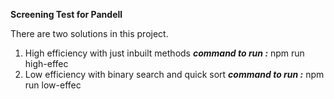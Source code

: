 **Screening Test for Pandell**

There are two solutions in this project.

1. High efficiency with just inbuilt methods
   **_command to run :_** npm run high-effec
2. Low efficiency with binary search and quick sort
   **_command to run :_** npm run low-effec
